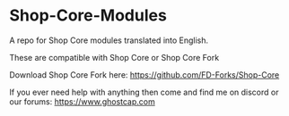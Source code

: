 # Shop-Core-Modules

A repo for Shop Core modules translated into English.

These are compatible with Shop Core or Shop Core Fork

Download Shop Core Fork here: https://github.com/FD-Forks/Shop-Core

If you ever need help with anything then come and find me on discord or our forums: https://www.ghostcap.com
